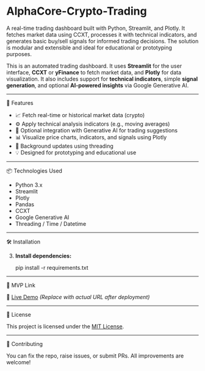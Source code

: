 # AlphaCore-Crypto-Trading
A real-time trading dashboard built with Python, Streamlit, and Plotly. It fetches market data using CCXT, processes it with technical indicators, and generates basic buy/sell signals for informed trading decisions. The solution is modular and extensible and ideal for educational or prototyping purposes.

This is an automated trading dashboard. It uses **Streamlit** for the user interface, **CCXT** or **yFinance** to fetch market data, and **Plotly** for data visualization. It also includes support for **technical indicators**, simple **signal generation**, and optional **AI-powered insights** via Google Generative AI.

---

 🚀 Features

- 📈 Fetch real-time or historical market data (crypto)
- ⚙️ Apply technical analysis indicators (e.g., moving averages)
- 🧠 Optional integration with Generative AI for trading suggestions
- 📊 Visualize price charts, indicators, and signals using Plotly
- 🔁 Background updates using threading
- 💡 Designed for prototyping and educational use

---

📦 Technologies Used

- Python 3.x
- Streamlit
- Plotly
- Pandas 
- CCXT 
- Google Generative AI 
- Threading / Time / Datetime

---

🛠️ Installation

3. **Install dependencies:**
   
   pip install -r requirements.txt
   
---

📌 MVP Link

🔗 [Live Demo](https://your-streamlit-url.streamlit.app) *(Replace with actual URL after deployment)*

---

📜 License

This project is licensed under the [MIT License](LICENSE).

---

🤝 Contributing

You can fix the repo, raise issues, or submit PRs. All improvements are welcome!
